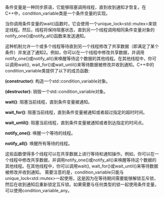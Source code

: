 条件变量是一种同步原语，它能够阻塞调用线程，直到收到通知才恢复。在C++中，condition_variable类是一个条件变量的实现。

当你调用条件变量的wait()函数时，它会使用一个unique_lock\<std::mutex\>来锁定线程。然后，线程将保持阻塞状态，直到另一个线程调用相同条件变量对象的notify_one()或notify_all()函数来发送通知。

这种机制允许一个或多个线程等待直到另一个线程修改了共享数据（即满足了某个条件）并发送了通知2。例如，你可以在一个线程中修改共享数据，并调用notify_one()或notify_all()来唤醒等待这个数据的其他线程。在其他线程中，你可以调用wait(), wait_for()或wait_until()来等待数据被修改并收到通知。C++中的condition_variable类提供了以下的成员函数:

**(constructor)**: 构造一个std::condition_variable对象。

**(destructor):** 销毁一个std::condition_variable对象。

**wait()**: 阻塞当前线程，直到条件变量被通知。

**wait_for()**: 阻塞当前线程，直到条件变量被通知或者超过指定的超时时间。

**wait_until()**: 阻塞当前线程，直到条件变量被通知或者到达指定的时间点。

**notify_one()**: 唤醒一个等待的线程。

**notify_all()**: 唤醒所有等待的线程。

这些函数使得多个线程可以在共享数据上进行等待和通知操作。例如，你可以在一个线程中修改共享数据，并调用notify_one()或notify_all()来唤醒等待这个数据的其他线程。在其他线程中，你可以调用wait(), wait_for()或wait_until()来等待数据被修改并收到通知。
需要注意的是，condition_variable只能与unique_lock\<std::mutex\>一起使用，这是因为在等待期间需要能够解锁互斥锁，然后在收到通知后重新锁定互斥锁。如果需要与任何类型的锁一起使用条件变量，可以使用condition_variable_any。
